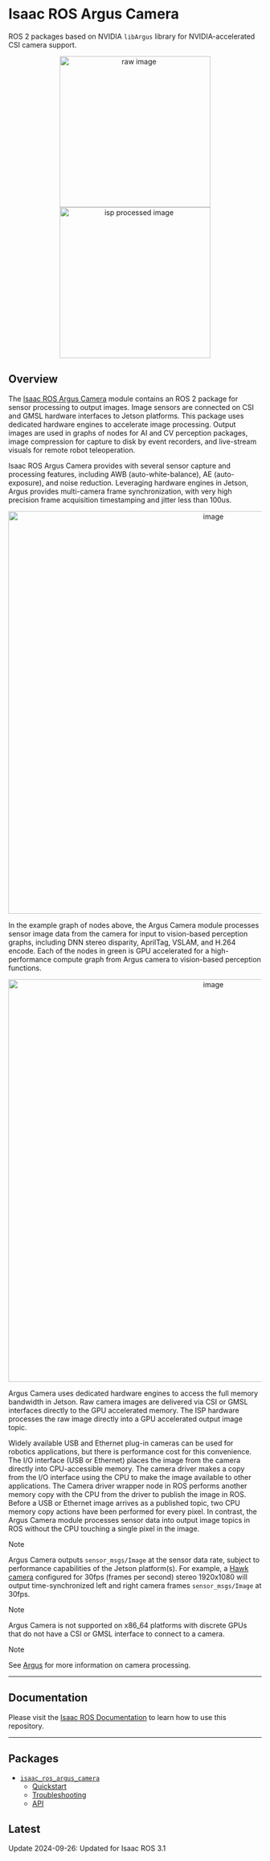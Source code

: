 # Isaac ROS Argus Camera

ROS 2 packages based on NVIDIA `libArgus` library for NVIDIA-accelerated CSI camera support.

<div align="center"><img src="https://media.githubusercontent.com/media/NVIDIA-ISAAC-ROS/.github/main/resources/isaac_ros_docs/repositories_and_packages/isaac_ros_argus_camera/isaac_ros_argus_sample_raw.png/" width="300px" title="raw image"/>
<img src="https://media.githubusercontent.com/media/NVIDIA-ISAAC-ROS/.github/main/resources/isaac_ros_docs/repositories_and_packages/isaac_ros_argus_camera/isaac_ros_argus_sample_isp.png/" width="300px" title="isp processed image"/></div>

## Overview

The [Isaac ROS Argus Camera](https://github.com/NVIDIA-ISAAC-ROS/isaac_ros_argus_camera) module contains an ROS 2 package for sensor
processing to output images. Image sensors are connected on CSI and GMSL
hardware interfaces to Jetson platforms. This package uses dedicated
hardware engines to accelerate image processing. Output images are used
in graphs of nodes for AI and CV perception packages, image compression
for capture to disk by event recorders, and live-stream visuals for
remote robot teleoperation.

Isaac ROS Argus Camera provides with several sensor capture and
processing features, including AWB (auto-white-balance), AE
(auto-exposure), and noise reduction. Leveraging hardware engines in
Jetson, Argus provides multi-camera frame synchronization, with very
high precision frame acquisition timestamping and jitter less than
100us.

<div align="center"><a class="reference internal image-reference" href="https://media.githubusercontent.com/media/NVIDIA-ISAAC-ROS/.github/main/resources/isaac_ros_docs/repositories_and_packages/isaac_ros_argus_camera/isaac_ros_argus_camera_nodegraph.png/"><img alt="image" src="https://media.githubusercontent.com/media/NVIDIA-ISAAC-ROS/.github/main/resources/isaac_ros_docs/repositories_and_packages/isaac_ros_argus_camera/isaac_ros_argus_camera_nodegraph.png/" width="800px"/></a></div>

In the example graph of nodes above, the Argus Camera module processes
sensor image data from the camera for input to vision-based perception
graphs, including DNN stereo disparity, AprilTag, VSLAM, and H.264
encode. Each of the nodes in green is GPU accelerated for a
high-performance compute graph from Argus camera to vision-based
perception functions.

<div align="center"><a class="reference internal image-reference" href="https://media.githubusercontent.com/media/NVIDIA-ISAAC-ROS/.github/main/resources/isaac_ros_docs/repositories_and_packages/isaac_ros_argus_camera/isaac_ros_argus_camera_zeromemcpy.png/"><img alt="image" src="https://media.githubusercontent.com/media/NVIDIA-ISAAC-ROS/.github/main/resources/isaac_ros_docs/repositories_and_packages/isaac_ros_argus_camera/isaac_ros_argus_camera_zeromemcpy.png/" width="800px"/></a></div>

Argus Camera uses dedicated hardware engines to access the full memory
bandwidth in Jetson. Raw camera images are delivered via CSI or GMSL
interfaces directly to the GPU accelerated memory. The ISP hardware
processes the raw image directly into a GPU accelerated output image
topic.

Widely available USB and Ethernet plug-in cameras can be used for
robotics applications, but there is performance cost for this
convenience. The I/O interface (USB or Ethernet) places the image from
the camera directly into CPU-accessible memory. The camera driver makes
a copy from the I/O interface using the CPU to make the image available
to other applications. The Camera driver wrapper node in ROS performs
another memory copy with the CPU from the driver to publish the image in ROS.
Before a USB or Ethernet image arrives as a published topic, two CPU
memory copy actions have been performed for every pixel. In contrast, the
Argus Camera module processes sensor data into output image topics in
ROS without the CPU touching a single pixel in the image.

> [!Note]
> Argus Camera outputs `sensor_msgs/Image` at the sensor data
> rate, subject to performance capabilities of the Jetson platform(s).
> For example, a [Hawk
> camera](https://leopardimaging.com/leopard-imaging-hawk-stereo-camera/)
> configured for 30fps (frames per second) stereo 1920x1080 will output
> time-synchronized left and right camera frames `sensor_msgs/Image` at
> 30fps.

> [!Note]
> Argus Camera is not supported on x86_64 platforms
> with discrete GPUs that do not have a CSI or GMSL interface to
> connect to a camera.

> [!Note]
> See
> [Argus](https://docs.nvidia.com/jetson/l4t-multimedia/group__LibargusAPI.html)
> for more information on camera processing.

---

## Documentation

Please visit the [Isaac ROS Documentation](https://nvidia-isaac-ros.github.io/repositories_and_packages/isaac_ros_argus_camera/index.html) to learn how to use this repository.

---

## Packages

* [`isaac_ros_argus_camera`](https://nvidia-isaac-ros.github.io/repositories_and_packages/isaac_ros_argus_camera/isaac_ros_argus_camera/index.html)
  * [Quickstart](https://nvidia-isaac-ros.github.io/repositories_and_packages/isaac_ros_argus_camera/isaac_ros_argus_camera/index.html#quickstart)
  * [Troubleshooting](https://nvidia-isaac-ros.github.io/repositories_and_packages/isaac_ros_argus_camera/isaac_ros_argus_camera/index.html#troubleshooting)
  * [API](https://nvidia-isaac-ros.github.io/repositories_and_packages/isaac_ros_argus_camera/isaac_ros_argus_camera/index.html#api)

## Latest

Update 2024-09-26: Updated for Isaac ROS 3.1
